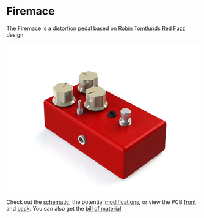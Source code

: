 # Firemace

The Firemace is a distortion pedal based on [Robin Tomtlunds Red Fuzz](http://www.generalguitargadgets.com/effects-projects/distortion/red-fuzz/) design.

![Firemace render](firemace-render.png)

Check out the [schematic](firemace-schematic.pdf), the potential [modifications](modifications/), or view the PCB [front](firemace-pcb-front.png) and [back](firemace-pcb-back.png). You can also get the [bill of material](firemace-BOM.xlsx)
